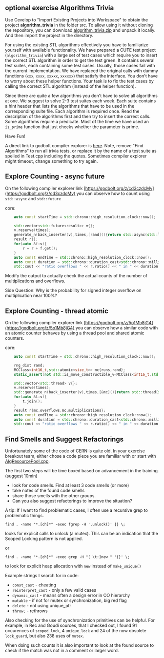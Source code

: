 ## optional exercise Algorithms Trivia


Use Cevelop to "Import Existing Projects into Workspace" to obtain the project **algorithm_trivia** in the folder src. To allow using it without cloning the repository, you can download [algorithm_trivia.zip](https://github.com/PeterSommerlad/CPPCourseIntroduction/raw/main/src/algorithm_trivia.zip) and unpack it locally. And then import the project in the directory. 

For using the existing STL algorithms effectively you have to familiarize yourself with available functionality. We have prepared a CUTE test project (`algorithm_trivia`) with a large set of test cases which require you to insert the correct STL algorithm in order to get the test green. It contains several test suites, each containing some test cases. Usually, those cases fail with the current implementation. We have replaced the original calls with dummy functions (`xxx`, `xxxx`, `xxxxx`, `xxxxxx`) that satisfy the interface. You don't have to worry about these helper functions. Your task is to fix the test cases by calling the correct STL algorithm (instead of the helper function).

Since there are quite a few algorithms you don't have to solve all algorithms at one. We suggest to solve 2-3 test suites each week. Each suite contains a hint header that lists the algorithms that have to be used in the corresponding suite file. Each algorithm is required once. Read the description of the algorithms first and then try to insert the correct calls. Some algorithms require a predicate. Most of the time we have used an `is_prime` function that just checks whether the parameter is prime.

Have Fun!

A direct link to godbolt compiler explorer is [here](https://godbolt.org/z/vMjhdbWP8). Note, remove "Find Algorithms" to run all trivia tests, or replace it by the name of a test suite as spelled in Test.cpp including the quotes. Sometimes compiler explorer might timeout, change something to try again.


## Explore Counting - async future

On the following compiler explorer link [https://godbolt.org/z/cd3czdcMv](https://godbolt.org/z/cd3czdcMv) you can observe how to count using `std::async` and `std::future`

core:

```cpp
	auto const startTime = std::chrono::high_resolution_clock::now();

	std::vector<std::future<result>> v{};
	v.reserve(times);
	generate_n(back_inserter(v),times,[rand](){return std::async(std::launch::async,MCClass{runs,rand});});
	result r{};
	for(auto &f:v){
		r = r + f.get();
	}
	auto const endTime = std::chrono::high_resolution_clock::now();
	auto const duration = std::chrono::duration_cast<std::chrono::milliseconds>(endTime - startTime);
	std::cout << "ratio overflows " << r.ratio() << " in " << duration / 1ms << "ms" << std::endl;
```


Modify the output to actually check the actual counts of the number of multiplications and overflows. 

Side Question: Why is the probability for signed integer overflow on multiplication near 100%? 

## Explore Counting - thread atomic

On the following compiler explorer link [https://godbolt.org/z/5o1Mb8jG4](https://godbolt.org/z/5o1Mb8jG4) you can observe how a similar code with an atomic counter behaves by using a thread pool and shared atomic counters.

core:

```cpp
	auto const startTime = std::chrono::high_resolution_clock::now();

	rng_dist rand;
	MCClass<int16_t,std::atomic<size_t>> mc{runs,rand};
	static_assert(not std::is_move_constructible_v<MCClass<int16_t,std::atomic<size_t>>>); // must share counters...

	std::vector<std::thread> v{};
	v.reserve(times);
	std::generate_n(back_inserter(v),times,[&mc](){return std::thread{std::ref(mc)};});
	for(auto &t:v){
		t.join();
	}
    result r{mc.overflows,mc.multiplications};
	auto const endTime = std::chrono::high_resolution_clock::now();
	auto const duration = std::chrono::duration_cast<std::chrono::milliseconds>(endTime - startTime);
	std::cout << "ratio overflows " << r.ratio() << " in " << duration / 1ms << "ms" << std::endl;
```

## Find Smells and Suggest Refactorings

Unfortunately some of the code of CERN is quite old. In your exercise breakout team, either chose a code piece you are familiar with or start with [AlgResourcePool.cpp](https://gitlab.cern.ch/gaudi/Gaudi/-/blob/master/GaudiHive/src/AlgResourcePool.cpp).

The first two steps will be time boxed based on advancement in the training (suggest 10min)

* look for code smells. Find at least 3 code smells (or more) 
* take notes of the found code smells
* share those smells with the other groups. 
* Can you also suggest refactorings to improve the situation?

A tip: If I want to find problematic cases, I often use a recursive grep to problematic things.

`find . -name "*.[ch]*" -exec fgrep -H '.unlock()' {} \;`

looks for explicit calls to unlock (a mutex). This can be an indication that the Scoped Locking pattern is not applied.

or

`find . -name "*.[ch]*" -exec grep -H "[ \t:]new " '{}' \;`

to look for explicit heap allocation with `new` instead of `make_unique()`

Example strings I search for in code:

* `const_cast` - cheating
* `reinterpret_cast` - only a few valid cases
* `dynamic_cast` - means often a design error in OO hierarchy
* `mutable` - if not for mutex or synchronization, big red flag
* `delete` - not using unique_ptr
* `throw;` - rethrows

Also checking for the use of synchronization primitives can be helpful. For example, in Rec and Goudi sources, that I checked out, I found 91 occurences of `scoped_lock`, 4 `unique_lock` and 24 of the now obsolete `lock_guard`, but also 238 uses of `mutex`.

When doing such counts it is also important to look at the found source to check if the match was not in a comment or larger word.
